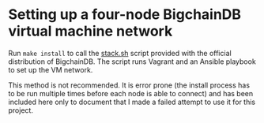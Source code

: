 # Setting up a four-node BigchainDB virtual machine network

Run `make install` to call the [stack.sh](https://github.com/timathom/bigchaindb/blob/1cd5a99191060aaa507e74a55d0462a70421d027/pkg/scripts/stack.sh) script provided with the
official distribution of BigchainDB. The script runs Vagrant and an Ansible
playbook to set up the VM network.

This method is not recommended. It is error prone (the install process
has to be run multiple times before each node is able to connect) and has
been included here only to document that I made a failed attempt to use it
for this project.
